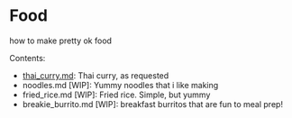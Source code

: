 # Food
how to make pretty ok food

Contents:
- [thai_curry.md](thai_curry.md): Thai curry, as requested
- noodles.md [WIP]: Yummy noodles that i like making
- fried_rice.md [WIP]: Fried rice. Simple, but yummy
- breakie_burrito.md [WIP]: breakfast burritos that are fun to meal prep!
